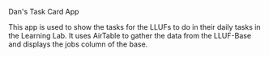 Dan's Task Card App

This app is used to show the tasks for the LLUFs to do in their daily tasks in the Learning Lab. 
It uses AirTable to gather the data from the LLUF-Base and displays the jobs column of the base. 